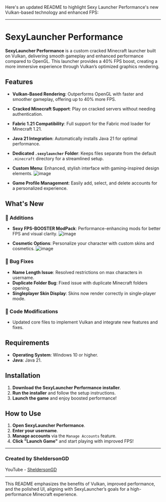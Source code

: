 Here's an updated README to highlight Sexy Launcher Performance's new Vulkan-based technology and enhanced FPS:

---

# SexyLauncher Performance

**SexyLauncher Performance** is a custom cracked Minecraft launcher built on Vulkan, delivering smooth gameplay and enhanced performance compared to OpenGL. This launcher provides a 40% FPS boost, creating a more immersive experience through Vulkan’s optimized graphics rendering.

## Features

- **Vulkan-Based Rendering**: Outperforms OpenGL with faster and smoother gameplay, offering up to 40% more FPS.
- **Cracked Minecraft Support**: Play on cracked servers without needing authentication.
- **Fabric 1.21 Compatibility**: Full support for the Fabric mod loader for Minecraft 1.21.
- **Java 21 Integration**: Automatically installs Java 21 for optimal performance.
- **Dedicated `.sexylauncher` Folder**: Keeps files separate from the default `.minecraft` directory for a streamlined setup.
- **Custom Menu**: Enhanced, stylish interface with gaming-inspired design elements.
![image](https://github.com/user-attachments/assets/821cf046-11d1-4cdb-acde-cb3873c2b4c3)

- **Game Profile Management**: Easily add, select, and delete accounts for a personalized experience.

## What's New

### 🚀 Additions
- **Sexy FPS-BOOSTER ModPack**: Performance-enhancing mods for better FPS and visual clarity.
![image](https://github.com/user-attachments/assets/ccc1109d-468a-4c60-840b-b5fbdbae1b4a)

- **Cosmetic Options**: Personalize your character with custom skins and cosmetics.
![image](https://github.com/user-attachments/assets/82c31787-3512-4eff-97b9-c2e2da0dbcdd)


### 🐞 Bug Fixes
- **Name Length Issue**: Resolved restrictions on max characters in username.
- **Duplicate Folder Bug**: Fixed issue with duplicate Minecraft folders opening.
- **Singleplayer Skin Display**: Skins now render correctly in single-player mode.

### 🔧 Code Modifications
- Updated core files to implement Vulkan and integrate new features and fixes.

## Requirements

- **Operating System**: Windows 10 or higher.
- **Java**: Java 21.

## Installation

1. **Download the SexyLauncher Performance installer**.
2. **Run the installer** and follow the setup instructions.
3. **Launch the game** and enjoy boosted performance!

## How to Use

1. **Open SexyLauncher Performance**.
2. **Enter your username**.
3. **Manage accounts** via the `Manage Accounts` feature.
4. **Click "Launch Game"** and start playing with improved FPS!

---

### Created by SheldersonGD  
YouTube - [SheldersonGD](https://www.youtube.com/@SheldersonGD)

---

This README emphasizes the benefits of Vulkan, improved performance, and the polished UI, aligning with SexyLauncher’s goals for a high-performance Minecraft experience.
